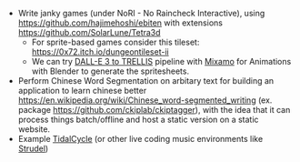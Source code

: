 * Write janky games (under NoRI - No Raincheck Interactive), using https://github.com/hajimehoshi/ebiten with extensions https://github.com/SolarLune/Tetra3d
  *  For sprite-based games consider this tileset: https://0x72.itch.io/dungeontileset-ii
  *  We can try [DALL-E 3 to TRELLIS](https://trellis3d.github.io/) pipeline with [Mixamo](https://www.mixamo.com/) for Animations with Blender to generate the spritesheets.
* Perform Chinese Word Segmentation on arbitary text for building an application to learn chinese better https://en.wikipedia.org/wiki/Chinese_word-segmented_writing (ex. package https://github.com/ckiplab/ckiptagger), with the idea that it can process things batch/offline and host a static version on a static website.
* Example [TidalCycle](https://tidalcycles.org/) (or other live coding music environments like [Strudel](https://strudel.cc/))
